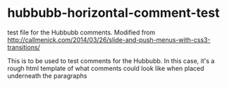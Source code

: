 # hubbubb-horizontal-comment-test
test file for the Hubbubb comments. Modified from http://callmenick.com/2014/03/26/slide-and-push-menus-with-css3-transitions/

This is to be used to test comments for the Hubbubb. In this case, it's a rough html template of what comments could look like when placed underneath the paragraphs
